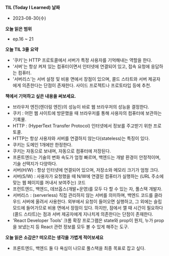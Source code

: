 **TIL (Today I Learned) 날짜**

- 2023-08-30(수)

**오늘 읽은 범위**

- ep.16 ~ 21

**오늘 TIL 3줄 요약**

- '쿠키'는 HTTP 프로토콜에서 서버가 특정 사용자를 기억해내는 역할을 한다.
- '서버'는 항상 켜져 있는 컴퓨터이면서 인터넷에 연결되어 있고, 접속 요청에 응답하는 컴퓨터.
- '서버리스'는 서버 설정 및 비용 면에서 장점이 있으며, 콜드 스타트와 서버 제공자에게 의존한다는 단점이 존재한다. 사이드 프로젝트나 프로토타입 등에 추천.

**책에서 기억하고 싶은 내용을 써보세요.**

- 브라우저 엔진(렌더링 엔진)의 성능이 바로 웹 브라우저의 성능을 결정한다.
- 쿠키 : 어떤 웹 사이트에 방문했을 때 브라우저를 통해 사용자의 컴퓨터에 보관하는 기록물.
- HTTP : (HyperText Transfer Protocol) 인터넷에서 정보를 주고받기 위한 프로토콜.
- HTTP는 항상 사용자와 서버를 연결하지 않는다(stateless)는 특징이 있다.
- 쿠키는 도메인 1개에만 한정한다.
- 쿠키는 자동으로 보내며, 자동으로 컴퓨터에 저장된다.
- 프론트엔드는 기술의 변화 속도가 엄청 빠르며, 백엔드는 개발 환경이 안정적이며, 기술 선택지가 다양하다.
- 서버(H/W) : 항상 인터넷에 연결되어 있으며, 저장소와 메모리 크기가 엄청 크다.
- 서버(S/W) : 사용자가 요청했을 때 N/W에 연결된 컴퓨터가 실행하는 (URL 주소에 맞는 웹 페이지를 꺼내서 보여주는) 코드
- 프런트엔드, 백엔드, 데브옵스(개발+운영)를 모두 다 할 수 있는 자, 풀스택 개발자.
- 서버리스 : (serverless) 직접 관리하지 않는 서버를 의미하며, 백엔드 코드를 클라우드 서버에 올려서 사용한다. 외부에서 요청이 들어오면 실행하고, 그 외에는 슬립모드에 들어가므로 비용 면에서 장점이 있다. 하지만, 잠에서 깰 때 시간이 필요하다(콜드 스타트)는 점과 서버 제공자에게 지나치게 의존한다는 단점이 존재한다.
- 'React Developer Tools' 크롬 확장 프로그램은 state와 prop이 뭔지, 누가 prop을 보냈는지 등 React 관련 정보를 모두 볼 수 있게 해주는 도구.

**오늘 읽은 소감은? 떠오르는 생각을 가볍게 적어보세요**

- 프론트엔드, 백엔드 둘 다 욕심이 나므로 풀스택을 최종 목표로 잡고 싶다.
